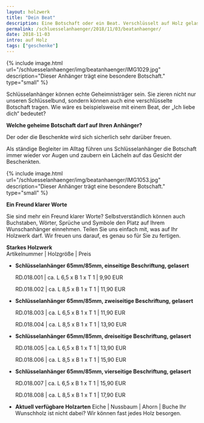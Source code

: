 ```yaml
---
layout: holzwerk
title: "Dein Beat"
description: Eine Botschaft oder ein Beat. Verschlüsselt auf Holz gelasert.
permalink: /schluesselanhaenger/2018/11/03/beatanhaenger/
date: 2018-11-03
intro: auf Holz
tags: ["geschenke"]
---
```


{% include image.html url="/schluesselanhaenger/img/beatanhaenger/IMG1029.jpg" description="Dieser Anhänger trägt eine besondere Botschaft." type="small" %}

Schlüsselanhänger können echte Geheimnisträger sein.
Sie zieren nicht nur unseren Schlüsselbund, sondern können auch eine verschlüsselte Botschaft tragen.
Wie wäre es beispielsweise mit einem Beat, der „Ich liebe dich“ bedeutet?

**Welche geheime Botschaft darf auf Ihren Anhänger?**

Der oder die Beschenkte wird sich sicherlich sehr darüber freuen.

Als ständige Begleiter im Alltag führen uns Schlüsselanhänger die Botschaft immer wieder vor Augen und zaubern ein Lächeln auf das Gesicht der Beschenkten.

{% include image.html url="/schluesselanhaenger/img/beatanhaenger/IMG1053.jpg" description="Dieser Anhänger trägt eine besondere Botschaft." type="small" %}

**Ein Freund klarer Worte**

Sie sind mehr ein Freund klarer Worte?
Selbstverständlich können auch Buchstaben, Wörter, Sprüche und Symbole den Platz auf Ihrem Wunschanhänger einnehmen.
Teilen Sie uns einfach mit, was auf Ihr Holzwerk darf. Wir freuen uns darauf, es genau so für Sie zu fertigen.

**Starkes Holzwerk**  
Artikelnummer \| Holzgröße \| Preis

- **Schlüsselanhänger 65mm/85mm, einseitige Beschriftung, gelasert**

    RD.018.001  \| 	ca. L 6,5 x B 1 x T 1  \| 9,90 EUR

    RD.018.002  \| 	ca. L 8,5 x B 1 x T 1  \| 11,90 EUR

- **Schlüsselanhänger 65mm/85mm, zweiseitige Beschriftung, gelasert**

    RD.018.003  \| 	ca. L 6,5 x B 1 x T 1  \| 11,90 EUR

    RD.018.004  \| 	ca. L 8,5 x B 1 x T 1  \| 13,90 EUR

- **Schlüsselanhänger 65mm/85mm, dreiseitige Beschriftung, gelasert**

    RD.018.005  \| 	ca. L 6,5 x B 1 x T 1  \| 13,90 EUR

    RD.018.006  \| 	ca. L 8,5 x B 1 x T 1  \| 15,90 EUR

- **Schlüsselanhänger 65mm/85mm, vierseitige Beschriftung, gelasert**

    RD.018.007  \| 	ca. L 6,5 x B 1 x T 1  \| 15,90 EUR

    RD.018.008  \| 	ca. L 8,5 x B 1 x T 1  \| 17,90 EUR


* **Aktuell verfügbare Holzarten**
  Eiche \| Nussbaum \| Ahorn \| Buche
  Ihr Wunschholz ist nicht dabei?
  Wir können fast jedes Holz besorgen.
